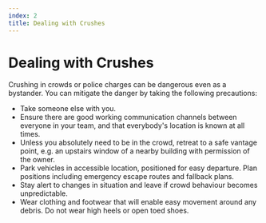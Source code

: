 ```yaml
---
index: 2
title: Dealing with Crushes
---
```

# Dealing with Crushes

Crushing in crowds or police charges can be dangerous even as a bystander. You can mitigate the danger by taking the following precautions:

*   Take someone else with you. 
*   Ensure there are good working communication channels between everyone in your team, and that everybody's location is known at all times.
*   Unless you absolutely need to be in the crowd, retreat to a safe vantage point, e.g. an upstairs window of a nearby building with permission of the owner.
*   Park vehicles in accessible location, positioned for easy departure. Plan positions including emergency escape routes and fallback plans.
*	Stay alert to changes in situation and leave if crowd behaviour becomes unpredictable.
*   Wear clothing and footwear that will enable easy movement around any debris. Do not wear high heels or open toed shoes.